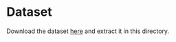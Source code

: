 # Dataset
Download the dataset [here](http://www.vision.caltech.edu/Image_Datasets/Caltech101/) and extract it in this directory.
